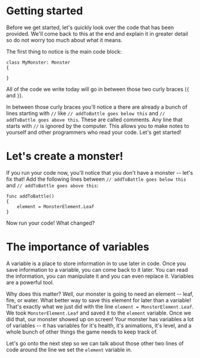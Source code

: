 Getting started
===============
Before we get started, let's quickly look over the code that has been provided. We'll come back to this at the end and explain it in greater detail so do not worry too much about what it means.

The first thing to notice is the main code block:

	class MyMonster: Monster
	{

	}

All of the code we write today will go in between those two curly braces (```{``` and ```}```).

In between those curly braces you'll notice a there are already a bunch of lines starting with ```//``` like ```// addToBattle goes below this``` and ```// addToBattle goes above this```. These are called comments. Any line that starts with ```//``` is ignored by the computer. This allows you to make notes to yourself and other programmers who read your code. Let's get started!

Let's create a monster!
=======================
If you run your code now, you'll notice that you don't have a monster -- let's fix that! Add the following lines between ```// addToBattle goes below this``` and ```// addToBattle goes above this```:

    func addToBattle()
    {
        element = MonsterElement.Leaf
    }

Now run your code! What changed?

The importance of variables
===========================
A variable is a place to store information in to use later in code. Once you save information to a variable, you can come back to it later. You can read the information, you can manipulate it and you can even replace it. Variables are a powerful tool.

Why does this matter? Well, our monster is going to need an element -- leaf, fire, or water. What better way to save this element for later than a variable! That's exactly what we just did with the line ```element = MonsterElement.Leaf```. We took ```MonsterElement.Leaf``` and saved it to the ```element``` variable. Once we did that, our monster showed up on screen! Your monster has variables a lot of variables -- it has variables for it's health, it's animations, it's level, and a whole bunch of other things the game needs to keep track of.

Let's go onto the next step so we can talk about those other two lines of code around the line we set the ```element``` variable in.
